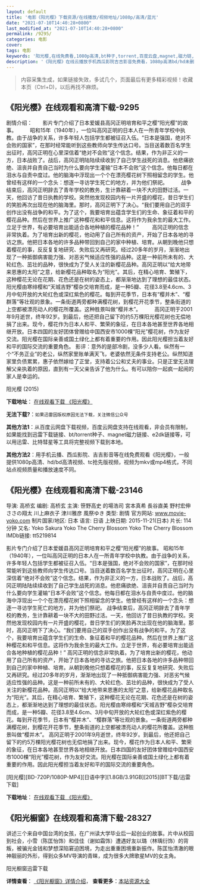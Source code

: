 ```yaml
---
layout: default
title: '电影《阳光樱》下载资源/在线播放/视频地址/1080p/高清/蓝光'
date: "2021-07-10T14:40:28+0800"
last_modified_at: "2021-07-10T14:40:28+0800"
permalink: /9295/
categories: 电影
cover:
tags: 电影
keywords: '阳光樱,在线免费看,1080p高清,bt种子,torrent,百度云盘,magnet,磁力链,迅雷下载资源'
description: '《阳光樱》在线云播放手机西瓜影院吉吉影音免费看，1080p高清bd/hd未删减完整版和tc抢先枪版，mkv/mp4格式，附带bt/torrent种子、magnet/磁力链、百度云盘、网盘资源迅雷下载链接'
---
```


>内容采集生成，如果链接失效，多试几个，页面最后有更多精彩视频！收藏本页（Ctrl+D)，以后再找不麻烦。


## 《阳光樱》在线观看和高清下载-9295

剧情介绍：　　影片专门介绍了日本爱媛县高冈正明培育和平之樱“阳光樱”的故事。  　　昭和15年（1940年），一位叫高冈正明的日本人在一所青年学校中执教。由于战争的关系，许多年轻人包括学生都被征召入伍。“日本是强国，绝对不会败的国家”，在那时经常能听到这些教师向学生传达口号。当目送着数百名学生出征时，高冈正明在心里深信着“绝对不会败”这个信念。结果，作为非正义的一方，日本战败了。战后，高冈正明陆陆续续收到了自己学生战死的消息。他悲痛欲绝、沮丧并自责自己当时为什么要向学生灌输“日本不会败”这个信念。他每日都在泪水与自责中度过。他的脑海中浮现出一个个在漂亮樱花树下照相留念的学生。他曾经有这样的一个念头：想逐一寻访学生死亡的地方，并为他们祭祀。  　　战争结束后，高冈正明辞去了青年学校的教务，生计靠耕着一块不大的田野过活。一天，他回访了昔日执教的学校。突然他发现校园内有一片开盛的樱花，昔日学生们的笑脸再次出现在他的脑海里。那时，高冈正明下了决心。“我们要用自己的双手创作出没有战争的和平。为了这个，我要培育出蕴含学生们的生命、象征着和平的樱花品种。然后在世界上推广这种樱花和和平信息。这将作为我余生的最大工作。立足于世界，有必要培育出能适合各地种植的樱花品种！”  　　高冈正明的信念非常执着。为了培育出新的樱花，他动用了自己所有的资产，开始了日本各地的寻访之旅。他把日本各地的许多品种带回到自己的家中种植、培育。从朝到晚他只想着樱花的事，反反复复地研究、失败后又再研究。经过20多年的岁月，渐渐地出现了一种抵御病害能力强、对恶劣气候适应性强的品种。这是一种前所未有的、大轮红色、茁壮的品种，很快成为了受人关注的新樱花品种。高冈正明以“给大地带来恩惠的太阳”之意，给新樱花品种取名为“阳光”。其后，在精心培育、繁殖下，这种樱花无论在花期、花色还是在树的姿态上，都渐渐地达到了理想的最佳状态。阳光樱由寒绯樱和“天城吉野”樱杂交培育而成，是一种5瓣、花径3.8至4.6cm、3月中旬开放的大轮红色或深红紫色的樱花。每到开花季节，日本有“樱并木”、“樱群落”等壮观的景象。一条街道两旁都种满樱花树，到樱花开花季节，整条街道的上空都被漂亮动人的樱花所覆盖。这种胜景叫做“樱并木”。  　　高冈正明于2001年9月逝世，终年92岁。到最后，他还把自己留下的约5万棵阳光樱花树也无偿地捐了出来。现今，樱花作为日本人和平、繁荣的象征，在日本各地甚至世界各地相继开放。日本四国的友好团体曾赠给中国西安市1000棵“阳光”樱花树，作为友好交流。阳光樱在国际亲善或国土绿化上都有着重要的作用。因此阳光樱担当着友好和平的国际交流的重要角色。 影评：意外的是部冷剧，没多少人看。纵然有一个“不务正业”的老公，纵然家里账单满天飞，老婆依然无条件支持老公。纵然知道家里负债累累，惠子依然嫁给了正堂，支持着公公和丈夫的事业。只是正堂无法理解父亲执着的原因，直到有一天父亲告诉了他为什么。有可以陪你一起疯一起闹的家人是幸运的。


阳光樱 (2015)

**下载地址**： [在线观看下载 《阳光樱》](https://www.btbtdy.me/btdy/dy9669.html) 


**无法下载?**：`如果迅雷因版权原因无法下载，关注微信公众号 `

**其他方法1**：从百度云网盘下载视频，百度云网盘支持在线观看，非会员有限制，如果能找到迅雷下载链接、bt/torrent种子、magnet磁力链接、e2dk链接等，可以用迅雷、比特彗星等工具将完整视频下载到本地。

**其他方法2**：用手机云播、西瓜影院、吉吉影音等在线免费观看《阳光樱》，一般提供1080p高清、hd/bd高清视频、tc抢先版视频，视频为mkv或mp4格式，不同站点视频质量和播放速度不同。


## 《阳光樱》在线观看和高清下载-23146

导演: 高桥玄 编剧: 高桥玄 主演: 笹野高史 的場浩司 宮本真希 長谷直美 野村宏伸 ささの翔太 川上麻衣子 津川雅彦 風祭ゆき 类型: 剧情 官方网站: www.movie-yoko.com 制片国家/地区: 日本 语言: 日语 上映日期: 2015-11-21(日本) 片长: 114分钟 又名: Yoko Sakura Yoko The Cherry Blossom Yoko The Cherry Blossom IMDb链接: tt5219814

影片专门介绍了日本爱媛县高冈正明培育和平之樱“阳光樱”的故事。 昭和15年（1940年），一位叫高冈正明的日本人在一所青年学校中执教。由于战争的关系，许多年轻人包括学生都被征召入伍。“日本是强国，绝对不会败的国家”，在那时经常能听到这些教师向学生传达口号。当目送着数百名学生出征时，高冈正明在心里深信着“绝对不会败”这个信念。结果，作为非正义的一方，日本战败了。战后，高冈正明陆陆续续收到了自己学生战死的消息。他悲痛欲绝、沮丧并自责自己当时为什么要向学生灌输“日本不会败”这个信念。他每日都在泪水与自责中度过。他的脑海中浮现出一个个在漂亮樱花树下照相留念的学生。他曾经有这样的一个念头：想逐一寻访学生死亡的地方，并为他们祭祀。 战争结束后，高冈正明辞去了青年学校的教务，生计靠耕着一块不大的田野过活。一天，他回访了昔日执教的学校。突然他发现校园内有一片开盛的樱花，昔日学生们的笑脸再次出现在他的脑海里。那时，高冈正明下了决心。“我们要用自己的双手创作出没有战争的和平。为了这个，我要培育出蕴含学生们的生命、象征着和平的樱花品种。然后在世界上推广这种樱花和和平信息。这将作为我余生的最大工作。立足于世界，有必要培育出能适合各地种植的樱花品种！” 高冈正明的信念非常执着。为了培育出新的樱花，他动用了自己所有的资产，开始了日本各地的寻访之旅。他把日本各地的许多品种带回到自己的家中种植、培育。从朝到晚他只想着樱花的事，反反复复地研究、失败后又再研究。经过20多年的岁月，渐渐地出现了一种抵御病害能力强、对恶劣气候适应性强的品种。这是一种前所未有的、大轮红色、茁壮的品种，很快成为了受人关注的新樱花品种。高冈正明以“给大地带来恩惠的太阳”之意，给新樱花品种取名为“阳光”。其后，在精心培育、繁殖下，这种樱花无论在花期、花色还是在树的姿态上，都渐渐地达到了理想的最佳状态。阳光樱由寒绯樱和“天城吉野”樱杂交培育而成，是一种5瓣、花径3.8至4.6cm、3月中旬开放的大轮红色或深红紫色的樱花。每到开花季节，日本有“樱并木”、“樱群落”等壮观的景象。一条街道两旁都种满樱花树，到樱花开花季节，整条街道的上空都被漂亮动人的樱花所覆盖。这种胜景叫做“樱并木”。 高冈正明于2001年9月逝世，终年92岁。到最后，他还把自己留下的约5万棵阳光樱花树也无偿地捐了出来。现今，樱花作为日本人和平、繁荣的象征，在日本各地甚至世界各地相继开放。日本四国的友好团体曾赠给中国西安市1000棵“阳光”樱花树，作为友好交流。阳光樱在国际亲善或国土绿化上都有着重要的作用。因此阳光樱担当着友好和平的国际交流的重要角色。


[阳光樱][BD-720P/1080P-MP4][日语中字][1.8GB/3.91GB][2015][BT下载/迅雷下载]

**下载地址**： [在线观看下载 《阳光樱》](https://www.btdx8.com/torrent/yoko_sakura_2015.html) 


## 《阳光橱窗》在线观看和高清下载-28327

讲述三个来自中国台湾的女孩，在广州读大学毕业后一起创业的故事。片中从校园到社会，小雪（陈匡怡饰）和佳佳（谢如霜饰）遭遇好友以璐（林瑀衍饰）的背叛，被骗光金钱和梦想深陷窘迫困境，为走出重重困境重新振作。陈匡怡清澈的眼神靓丽的外形，得到众多MV导演的青睐，成为很多大牌歌星MV的女主角。</p>


阳光橱窗迅雷下载

**详情查看**： [《阳光橱窗》详情介绍](/movie/28327/)， **查看更多**：[本站资源大全](/movie/t/all/)

